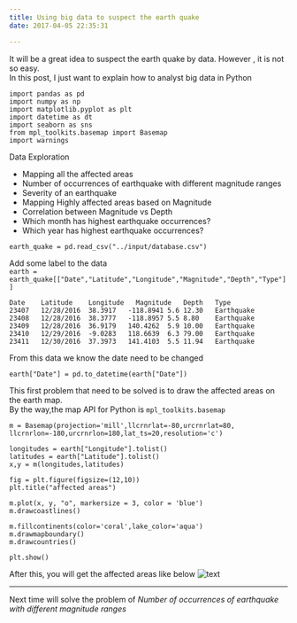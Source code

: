 ```yaml
---
title: Using big data to suspect the earth quake
date: 2017-04-05 22:35:31

---
```

It will be a great idea to suspect the earth quake by data. However , it is not so easy.  
In this post, I just want to explain how to analyst big data in Python

	import pandas as pd
	import numpy as np
	import matplotlib.pyplot as plt
	import datetime as dt
	import seaborn as sns
	from mpl_toolkits.basemap import Basemap
	import warnings

Data Exploration  

* Mapping all the affected areas  
* Number of occurrences of earthquake with different magnitude ranges
* Severity of an earthquake
* Mapping Highly affected areas based on Magnitude
* Correlation between Magnitude vs Depth
* Which month has highest earthquake occurrences?
* Which year has highest earthquake occurrences?     


<code>earth_quake = pd.read_csv("../input/database.csv")  </code>  

Add some label to the data  
<code>earth = earth_quake[["Date","Latitude","Longitude","Magnitude","Depth","Type"]]</code>

	Date	Latitude	Longitude	Magnitude	Depth	Type
	23407	12/28/2016	38.3917	  -118.8941	5.6	12.30   Earthquake  
	23408	12/28/2016	38.3777	  -118.8957	5.5	8.80	Earthquake  
	23409	12/28/2016	36.9179	  140.4262	5.9	10.00	Earthquake  
	23410	12/29/2016	-9.0283	  118.6639	6.3	79.00	Earthquake  
	23411	12/30/2016	37.3973	  141.4103	5.5	11.94	Earthquake  

From this data we know the date need to be changed  

<code>earth["Date"] = pd.to_datetime(earth["Date"])</code>  


This first problem that need to be solved is to draw the affected areas on the earth map.  
By the way,the map API for Python is  <code>mpl_toolkits.basemap </code>

	m = Basemap(projection='mill',llcrnrlat=-80,urcrnrlat=80, llcrnrlon=-180,urcrnrlon=180,lat_ts=20,resolution='c')
	
	longitudes = earth["Longitude"].tolist()
	latitudes = earth["Latitude"].tolist()
	x,y = m(longitudes,latitudes)
	
	fig = plt.figure(figsize=(12,10))
	plt.title("affected areas")
	
	m.plot(x, y, "o", markersize = 3, color = 'blue')
	m.drawcoastlines()
	
	m.fillcontinents(color='coral',lake_color='aqua')
	m.drawmapboundary()
	m.drawcountries()
	
	plt.show()

After this, you will get the affected areas like below
![text](https://dinghing.github.io/images/earthquake/1.png)

---
Next time will solve the problem of _Number of occurrences of earthquake with different magnitude ranges_


